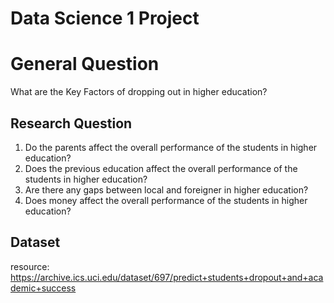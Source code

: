 # Data Science 1 Project

# General Question
What are the Key Factors of dropping out in higher education?

## Research Question
1. Do the parents affect the overall performance of the students in higher education? 
2. Does the previous education affect the overall performance of the students in higher education? 
3. Are there any gaps between local and foreigner in higher education?
4. Does money affect the overall performance of the students in higher education?

## Dataset
resource: https://archive.ics.uci.edu/dataset/697/predict+students+dropout+and+academic+success
